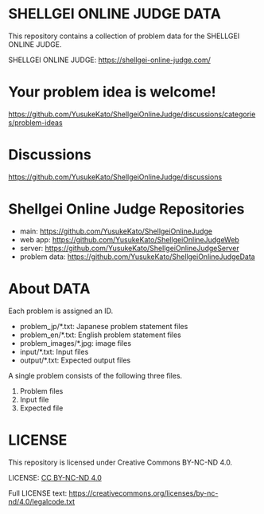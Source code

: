# SHELLGEI ONLINE JUDGE DATA
This repository contains a collection of problem data for the SHELLGEI ONLINE JUDGE.

SHELLGEI ONLINE JUDGE: https://shellgei-online-judge.com/

# Your problem idea is welcome!
https://github.com/YusukeKato/ShellgeiOnlineJudge/discussions/categories/problem-ideas

# Discussions
https://github.com/YusukeKato/ShellgeiOnlineJudge/discussions

# Shellgei Online Judge Repositories
- main: https://github.com/YusukeKato/ShellgeiOnlineJudge
- web app: https://github.com/YusukeKato/ShellgeiOnlineJudgeWeb
- server: https://github.com/YusukeKato/ShellgeiOnlineJudgeServer
- problem data: https://github.com/YusukeKato/ShellgeiOnlineJudgeData

# About DATA
Each problem is assigned an ID.

- problem_jp/\*.txt: Japanese problem statement files
- problem_en/\*.txt: English problem statement files
- problem_images/\*.jpg: image files
- input/\*.txt: Input files
- output/\*.txt: Expected output files

A single problem consists of the following three files.

1. Problem files
2. Input file
3. Expected file

# LICENSE
This repository is licensed under Creative Commons BY-NC-ND 4.0.

LICENSE: [CC BY-NC-ND 4.0](https://creativecommons.org/licenses/by-nc-nd/4.0/)

Full LICENSE text: https://creativecommons.org/licenses/by-nc-nd/4.0/legalcode.txt

